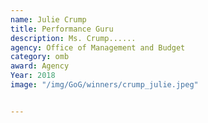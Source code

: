```yaml
---
name: Julie Crump
title: Performance Guru
description: Ms. Crump......
agency: Office of Management and Budget
category: omb
award: Agency
Year: 2018
image: "/img/GoG/winners/crump_julie.jpeg"


---
```

